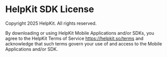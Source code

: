 # HelpKit SDK License

Copyright 2025 HelpKit. All rights reserved.

By downloading or using HelpKit Mobile Applications and/or SDKs, you agree to the HelpKit Terms of Service <https://helpkit.so/terms> and acknowledge that such terms govern your use of and access to the Mobile Applications and/or SDK.
